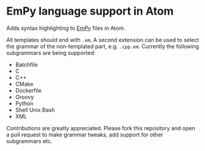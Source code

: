 # EmPy language support in Atom

Adds syntax highlighting to [EmPy](http://www.alcyone.com/software/empy/) files in Atom.

All templates should end with `.em`.
A second extension can be used to select the grammar of the non-templated part, e.g. `.cpp.em`.
Currently the following subgrammars are being supported:

* Batchfile
* C
* C++
* CMake
* Dockerfile
* Groovy
* Python
* Shell Unix Bash
* XML

Contributions are greatly appreciated.
Please fork this repository and open a pull request to make grammar tweaks, add support for other subgrammars etc.

